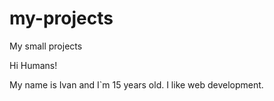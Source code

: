 # my-projects
My small projects

Hi Humans!

My name is Ivan and I`m 15 years old.
I like web development.
